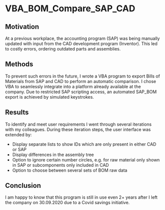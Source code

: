 # VBA_BOM_Compare_SAP_CAD

## Motivation
At a previous workplace, the accounting program (SAP) was being manually updated with input from the CAD development program (Inventor). 
This led to costly errors, ordering outdated parts and assemblies. 

## Methods
To prevent such errors in the future, I wrote a VBA program to export Bills of Materials from SAP and CAD to perform an automatic comparison. 
I chose VBA to seamlessly integrate into a platform already available at the company. 
Due to restricted SAP scripting access, an automated SAP_BOM export is achieved by simulated keystrokes. 

## Results
To identify and meet user requirements I went through several iterations with my colleagues. 
During these iteration steps, the user interface was extended by:
- Display separate lists to show IDs which are only present in either CAD or SAP
- Display differences in the assembly tree
- Option to ignore certain number circles, e.g. for raw material only shown in SAP or subcomponents only included in CAD
- Option to choose between several sets of BOM raw data

## Conclusion
I am happy to know that this program is still in use even 2+ years after I left the company on 30.09.2020 due to a Covid savings initiative. 
